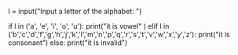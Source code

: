 l = input("Input a letter of the alphabet: ")

if l in ('a', 'e', 'i', 'o', 'u'):
	print("it is vowel" )
elif l in ('b','c','d','f','g','h','j','k','l','m','n','p','q','r','s','t','v','w','x','y','z'):
	print("it is consonant")
else:
	print("it is invalid") 
